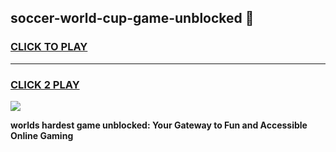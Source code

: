 
## soccer-world-cup-game-unblocked 👋
<h3>
<a href="https://premium.freeplayer.one?title=soccer-world-cup-game-unblocked&ref=14F">CLICK TO PLAY</a></h3>
<hr>

<h3>
<a href="https://premium.freeplayer.one?title=soccer-world-cup-game-unblocked&ref=14F">CLICK 2 PLAY</a>
  
</h3>

<a href="https://premium.freeplayer.one?title=soccer-world-cup-game-unblocked&ref=12F/"><img src="https://clearcache.store/games.png"></a>


**worlds hardest game unblocked: Your Gateway to Fun and Accessible Online Gaming**
